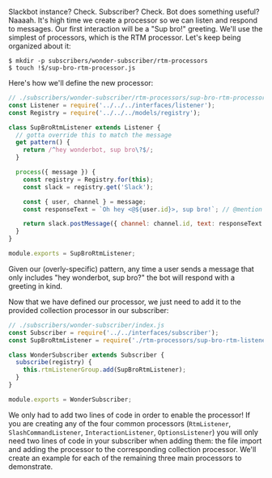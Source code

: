 Slackbot instance? Check. Subscriber? Check. Bot does something useful? Naaaah. It's high time we create a processor so we can listen and respond to messages. Our first interaction will be a "Sup bro!" greeting. We'll use the simplest of processors, which is the RTM processor. Let's keep being organized about it:
```
$ mkdir -p subscribers/wonder-subscriber/rtm-processors
$ touch !$/sup-bro-rtm-processor.js
```

Here's how we'll define the new processor:
```javascript
// ./subscribers/wonder-subscriber/rtm-processors/sup-bro-rtm-processor.js
const Listener = require('../../../interfaces/listener');
const Registry = require('../../../models/registry');

class SupBroRtmListener extends Listener {
  // gotta override this to match the message
  get pattern() {
    return /^hey wonderbot, sup bro\?$/;
  }

  process({ message }) {
    const registry = Registry.for(this);
    const slack = registry.get('Slack');

    const { user, channel } = message;
    const responseText = `Oh hey <@${user.id}>, sup bro!`; // @mention

    return slack.postMessage({ channel: channel.id, text: responseText });
  }
}

module.exports = SupBroRtmListener;
```

Given our (overly-specific) pattern, any time a user sends a message that only includes "hey wonderbot, sup bro?" the bot will respond with a greeting in kind.

Now that we have defined our processor, we just need to add it to the provided collection processor in our subscriber:
```javascript
// ./subscribers/wonder-subscriber/index.js
const Subscriber = require('../../interfaces/subscriber');
const SupBroRtmListener = require('./rtm-processors/sup-bro-rtm-listener');

class WonderSubscriber extends Subscriber {
  subscribe(registry) {
    this.rtmListenerGroup.add(SupBroRtmListener);
  }
}

module.exports = WonderSubscriber;
```

We only had to add two lines of code in order to enable the processor! If you are creating any of the four common processors (`RtmListener`, `SlashCommandListener`, `InteractionListener`, `OptionsListener`) you will only need two lines of code in your subscriber when adding them: the file import and adding the processor to the corresponding collection processor. We'll create an example for each of the remaining three main processors to demonstrate.

